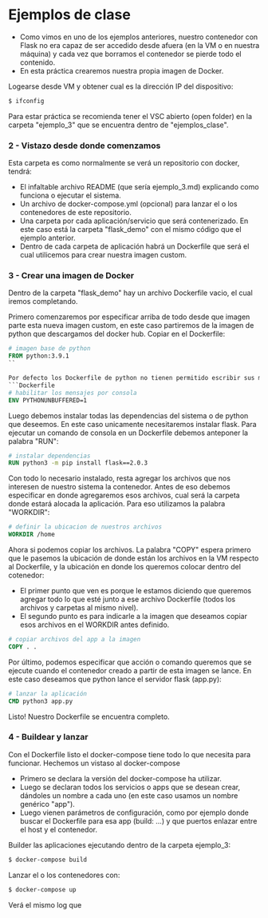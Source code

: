 # Ejemplos de clase

- Como vimos en uno de los ejemplos anteriores, nuestro contenedor con Flask no era capaz de ser accedido desde afuera (en la VM o en nuestra máquina) y cada vez que borramos el contenedor se pierde todo el contenido.
- En esta práctica crearemos nuestra propia imagen de Docker.

Logearse desde VM y obtener cual es la dirección IP del dispositivo:
```sh
$ ifconfig
```

Para estar práctica se recomienda tener el VSC abierto (open folder) en la carpeta "ejemplo_3" que se encuentra dentro de "ejemplos_clase".

### 2 - Vistazo desde donde comenzamos
Esta carpeta es como normalmente se verá un repositorio con docker, tendrá:
- El infaltable archivo README (que sería ejemplo_3.md) explicando como funciona o ejecutar el sistema.
- Un archivo de docker-compose.yml (opcional) para lanzar el o los contenedores de este repositorio.
- Una carpeta por cada aplicación/servicio que será contenerizado. En este caso está la carpeta "flask_demo" con el mismo código que el ejemplo anterior.
- Dentro de cada carpeta de aplicación habrá un Dockerfile que será el cual utilicemos para crear nuestra imagen custom.


### 3 - Crear una imagen de Docker
Dentro de la carpeta "flask_demo" hay un archivo Dockerfile vacio, el cual iremos completando.

Primero comenzaremos por especificar arriba de todo desde que imagen parte esta nueva imagen custom, en este caso partiremos de la imagen de python que descargamos del docker hub. Copiar en el Dockerfile:
```Dockerfile
# imagen base de python
FROM python:3.9.1
``

Por defecto los Dockerfile de python no tienen permitido escribir sus mensajes de logs en la consola. Para evitar esto agregamos al Dockerfile:
```Dockerfile
# habilitar los mensajes por consola
ENV PYTHONUNBUFFERED=1
```

Luego debemos instalar todas las dependencias del sistema o de python que deseemos. En este caso unicamente necesitaremos instalar flask. Para ejecutar un comando de consola en un Dockerfile debemos anteponer la palabra "RUN":
```Dockerfile
# instalar dependencias
RUN python3 -m pip install flask==2.0.3
```

Con todo lo necesario instalado, resta agregar los archivos que nos interesen de nuestro sistema la contenedor. Antes de eso debemos especificar en donde agregaremos esos archivos, cual será la carpeta donde estará alocada la aplicación. Para eso utilizamos la palabra "WORKDIR":
```Dockerfile
# definir la ubicacion de nuestros archivos
WORKDIR /home
```

Ahora si podemos copiar los archivos. La palabra "COPY" espera primero que le pasemos la ubicación de donde están los archivos en la VM respecto al Dockerfile, y la ubicación en donde los queremos colocar dentro del cotenedor:
- El primer punto que ven es porque le estamos diciendo que queremos agregar todo lo que esté junto a ese archivo Dockerfile (todos los archivos y carpetas al mismo nivel).
- El segundo punto es para indicarle a la imagen que deseamos copiar esos archivos en el WORKDIR antes definido.
```Dockerfile
# copiar archivos del app a la imagen
COPY . .
```

Por último, podemos especificar que acción o comando queremos que se ejecute cuando el contenedor creado a partir de esta imagen se lance. En este caso deseamos que python lance el servidor flask (app.py):
```Dockerfile
# lanzar la aplicación
CMD python3 app.py
```

Listo! Nuestro Dockerfile se encuentra completo.

### 4 - Buildear y lanzar
Con el Dockerfile listo el docker-compose tiene todo lo que necesita para funcionar. Hechemos un vistaso al docker-compose
- Primero se declara la versión del docker-compose ha utilizar.
- Luego se declaran todos los servicios o apps que se desean crear, dándoles un nombre a cada uno (en este caso usamos un nombre genérico "app").
- Luego vienen parámetros de configuración, como por ejemplo donde buscar el Dockerfile para esa app (build: ...) y que puertos enlazar entre el host y el contenedor.

Builder las aplicaciones ejecutando dentro de la carpeta ejemplo_3:
```sh
$ docker-compose build
```

Lanzar el o los contenedores con:
```sh
$ docker-compose up
```

Verá el mismo log que